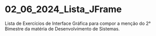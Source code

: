 # 02_06_2024_Lista_JFrame
Lista de Exercícios de Interface Gráfica para compor a menção do 2° Bimestre da matéria de Desenvolvimento de Sistemas.

